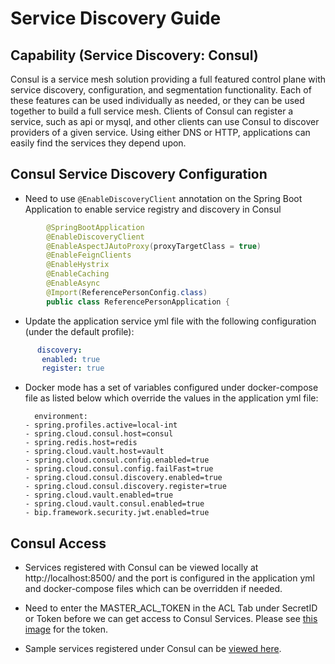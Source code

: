 # Service Discovery Guide

## Capability (Service Discovery: Consul)

Consul is a service mesh solution providing a full featured control plane with service discovery, configuration, and segmentation   functionality. Each of these features can be used individually as needed, or they can be used together to build a full service mesh. Clients of Consul can register a service, such as api or mysql, and other clients can use Consul to discover providers of a given service. Using either DNS or HTTP, applications can easily find the services they depend upon.

## Consul Service Discovery Configuration

- Need to use `@EnableDiscoveryClient` annotation on the Spring Boot Application to enable service registry and discovery in Consul

```java
		@SpringBootApplication
		@EnableDiscoveryClient 
		@EnableAspectJAutoProxy(proxyTargetClass = true)
		@EnableFeignClients
		@EnableHystrix
		@EnableCaching
		@EnableAsync
		@Import(ReferencePersonConfig.class)
		public class ReferencePersonApplication {
```

- Update the application service yml file with the following configuration (under the default profile):

```yaml
	  discovery: 
	   enabled: true  
	   register: true 
```

- Docker mode has a set of variables configured under docker-compose file as listed below which override the values in the application yml file:

	    environment:
      - spring.profiles.active=local-int
      - spring.cloud.consul.host=consul
      - spring.redis.host=redis
      - spring.cloud.vault.host=vault
      - spring.cloud.consul.config.enabled=true
      - spring.cloud.consul.config.failFast=true
      - spring.cloud.consul.discovery.enabled=true
      - spring.cloud.consul.discovery.register=true
      - spring.cloud.vault.enabled=true
      - spring.cloud.vault.consul.enabled=true
      - bip.framework.security.jwt.enabled=true

## Consul Access

- Services registered with Consul can be viewed locally at http://localhost:8500/ and the port is configured in the application yml and docker-compose files which can be overridden if needed.

- Need to enter the MASTER_ACL_TOKEN in the ACL Tab under SecretID or Token before we can get access to Consul Services. Please see [this image](docs/images/Consul-Token.png) for the token.

- Sample services registered under Consul can be [viewed here](docs/images/Consul-Services.png).

